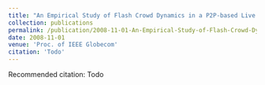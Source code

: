 ```yaml
---
title: "An Empirical Study of Flash Crowd Dynamics in a P2P-based Live Video Streaming System"
collection: publications
permalink: /publication/2008-11-01-An-Empirical-Study-of-Flash-Crowd-Dynamics-in-a-P2P-based-Live-Video-Streaming-System
date: 2008-11-01
venue: 'Proc. of IEEE Globecom'
citation: 'Todo'
---
```

Recommended citation: Todo